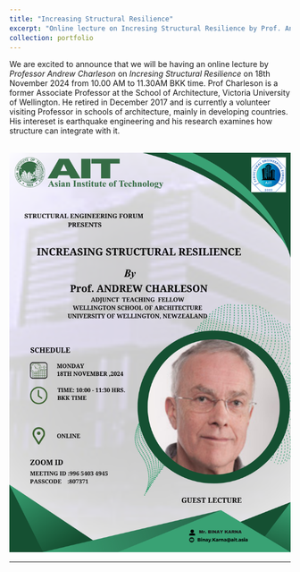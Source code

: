 ```yaml
---
title: "Increasing Structural Resilience"
excerpt: "Online lecture on Incresing Structural Resilience by Prof. Andrew Charleson"
collection: portfolio
---
```


We are excited to announce that we will be having an online lecture by <em>Professor Andrew Charleson</em> on <em>Incresing Structural Resilience</em> on 18th November 2024 from 10.00 AM to 11.30AM BKK time. Prof Charleson is a former Associate Professor at the School of Architecture, Victoria University of Wellington. He retired in December 2017 and is currently a volunteer visiting Professor in schools of architecture, mainly in developing countries. His intereset is earthquake engineering and his research examines how structure can integrate with it.<br /><br />

<img src='/images/Professor_Andrew_Charleson.png'>

---
